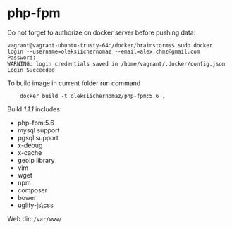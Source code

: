 # php-fpm
Do not forget to authorize on docker server before pushing data:
```
vagrant@vagrant-ubuntu-trusty-64:/docker/brainstorms$ sudo docker login --username=oleksiichernomaz --email=alex.chmz@gmail.com
Password:
WARNING: login credentials saved in /home/vagrant/.docker/config.json
Login Succeeded
```

To build image in current folder run command
```
    docker build -t oleksiichernomaz/php-fpm:5.6 .
```
Build _1.1.1_ includes:
* php-fpm:5.6
* mysql support
* pgsql support
* x-debug
* x-cache
* geoIp library
* vim
* wget
* npm
* composer
* bower
* uglify-js\css

Web dir:
```/var/www/```